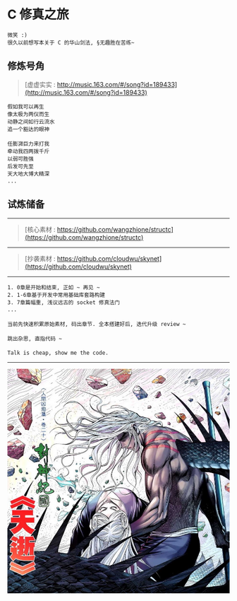 # C 修真之旅

    微笑 :)
    很久以前想写本关于 C 的华山剑法, §无趣胜在苦练~

## 修炼号角

>[虚虚实实 : http://music.163.com/#/song?id=189433](http://music.163.com/#/song?id=189433)  

    假如我可以再生
    像太极为两仪而生
    动静之间如行云流水
    追一个豁达的眼神

    任膨湃巨力来打我
    牵动我四两拨千斤
    以弱可胜强
    后发可先至
    天大地大博大精深
    ...

## 试炼储备

***

>[核心素材 : https://github.com/wangzhione/structc](https://github.com/wangzhione/structc)

***

>[抄袭素材 : https://github.com/cloudwu/skynet](https://github.com/cloudwu/skynet) 

***

    1. 0章是开始和结束, 正如 ~ 再见 ~
    2. 1-6章基于开发中常用基础库套路构建
    3. 7章篇幅重, 浅议远古的 socket 修真法门
    ...
    
    当前先快速积累原始素材, 码出章节. 全本搭建好后, 迭代升级 review ~ 
    
    跳出杂思, 直指代码 ~ 
    
    Talk is cheap, show me the code.

***

![黑龙](./第3章-气功-原子锁线程协程/img/黑龙.jpg)

